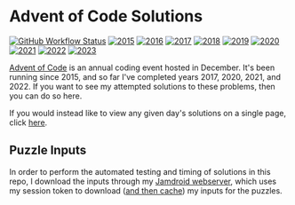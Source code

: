 # Advent of Code Solutions
[![GitHub Workflow Status](https://img.shields.io/github/actions/workflow/status/JamesMCo/Advent-Of-Code/tests.yml?style=flat-square)](https://github.com/JamesMCo/Advent-Of-Code/actions/workflows/tests.yml) [![2015](https://img.shields.io/badge/2015-20/25-orange.svg?style=flat-square)](https://mrjamesco.uk/Advent-Of-Code#2015) [![2016](https://img.shields.io/badge/2016-15/25-orange.svg?style=flat-square)](https://mrjamesco.uk/Advent-Of-Code#2016) [![2017](https://img.shields.io/badge/2017-25/25-brightgreen.svg?style=flat-square)](https://mrjamesco.uk/Advent-Of-Code#2017) [![2018](https://img.shields.io/badge/2018-22.5/25-orange.svg?style=flat-square)](https://mrjamesco.uk/Advent-Of-Code#2018) [![2019](https://img.shields.io/badge/2019-19.5/25-orange.svg?style=flat-square)](https://mrjamesco.uk/Advent-Of-Code#2019) [![2020](https://img.shields.io/badge/2020-25/25-brightgreen.svg?style=flat-square)](https://mrjamesco.uk/Advent-Of-Code#2020) [![2021](https://img.shields.io/badge/2021-25/25-brightgreen.svg?style=flat-square)](https://mrjamesco.uk/Advent-Of-Code#2021) [![2022](https://img.shields.io/badge/2022-25/25-brightgreen.svg?style=flat-square)](https://mrjamesco.uk/Advent-Of-Code#2022) [![2023](https://img.shields.io/badge/2023-4/25-orange.svg?style=flat-square)](https://mrjamesco.uk/Advent-Of-Code#2023)

[Advent of Code](http://adventofcode.com) is an annual coding event hosted in December. It's been running since 2015, and so far I've completed years 2017, 2020, 2021, and 2022. If you want to see my attempted solutions to these problems, then you can do so here.

If you would instead like to view any given day's solutions on a single page, click [here](https://mrjamesco.uk/Advent-Of-Code).

## Puzzle Inputs

In order to perform the automated testing and timing of solutions in this repo, I download the inputs through my [Jamdroid webserver](https://jmy.fyi/🤖), which uses my session token to download ([and then cache](https://www.reddit.com/r/adventofcode/wiki/faqs/automation/#wiki_cache_your_inputs_after_initial_download)) my inputs for the puzzles.